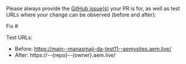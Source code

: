 Please always provide the [GitHub issue(s)](../issues) your PR is for, as well as test URLs where your change can be observed (before and after):

Fix #<gh-issue-id>

Test URLs:
- Before: https://main--manasmaji-da-test11--aemysites.aem.live/
- After: https://<branch>--{repo}--{owner}.aem.live/
